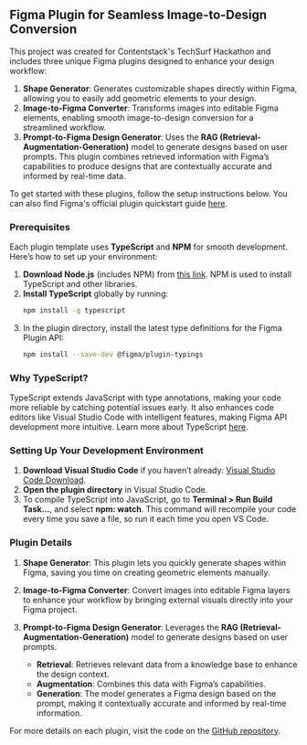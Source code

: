 ## Figma Plugin for Seamless Image-to-Design Conversion

This project was created for Contentstack's TechSurf Hackathon and includes three unique Figma plugins designed to enhance your design workflow:

1. **Shape Generator**: Generates customizable shapes directly within Figma, allowing you to easily add geometric elements to your design.
2. **Image-to-Figma Converter**: Transforms images into editable Figma elements, enabling smooth image-to-design conversion for a streamlined workflow.
3. **Prompt-to-Figma Design Generator**: Uses the **RAG (Retrieval-Augmentation-Generation)** model to generate designs based on user prompts. This plugin combines retrieved information with Figma’s capabilities to produce designs that are contextually accurate and informed by real-time data.

To get started with these plugins, follow the setup instructions below. You can also find Figma's official plugin quickstart guide [here](https://www.figma.com/plugin-docs/plugin-quickstart-guide/).

### Prerequisites

Each plugin template uses **TypeScript** and **NPM** for smooth development. Here’s how to set up your environment:

1. **Download Node.js** (includes NPM) from [this link](https://nodejs.org/en/download/). NPM is used to install TypeScript and other libraries.
2. **Install TypeScript** globally by running:
   ```bash
   npm install -g typescript
   ```
3. In the plugin directory, install the latest type definitions for the Figma Plugin API:
   ```bash
   npm install --save-dev @figma/plugin-typings
   ```

### Why TypeScript?

TypeScript extends JavaScript with type annotations, making your code more reliable by catching potential issues early. It also enhances code editors like Visual Studio Code with intelligent features, making Figma API development more intuitive. Learn more about TypeScript [here](https://www.typescriptlang.org/).

### Setting Up Your Development Environment

1. **Download Visual Studio Code** if you haven’t already: [Visual Studio Code Download](https://code.visualstudio.com/).
2. **Open the plugin directory** in Visual Studio Code.
3. To compile TypeScript into JavaScript, go to **Terminal > Run Build Task...**, and select **npm: watch**. This command will recompile your code every time you save a file, so run it each time you open VS Code.

### Plugin Details

1. **Shape Generator**: This plugin lets you quickly generate shapes within Figma, saving you time on creating geometric elements manually.
  
2. **Image-to-Figma Converter**: Convert images into editable Figma layers to enhance your workflow by bringing external visuals directly into your Figma project.

3. **Prompt-to-Figma Design Generator**: Leverages the **RAG (Retrieval-Augmentation-Generation)** model to generate designs based on user prompts.
   
   - **Retrieval**: Retrieves relevant data from a knowledge base to enhance the design context.
   - **Augmentation**: Combines this data with Figma’s capabilities.
   - **Generation**: The model generates a Figma design based on the prompt, making it contextually accurate and informed by real-time information.

For more details on each plugin, visit the code on the [GitHub repository](https://github.com/Rani-s123).
